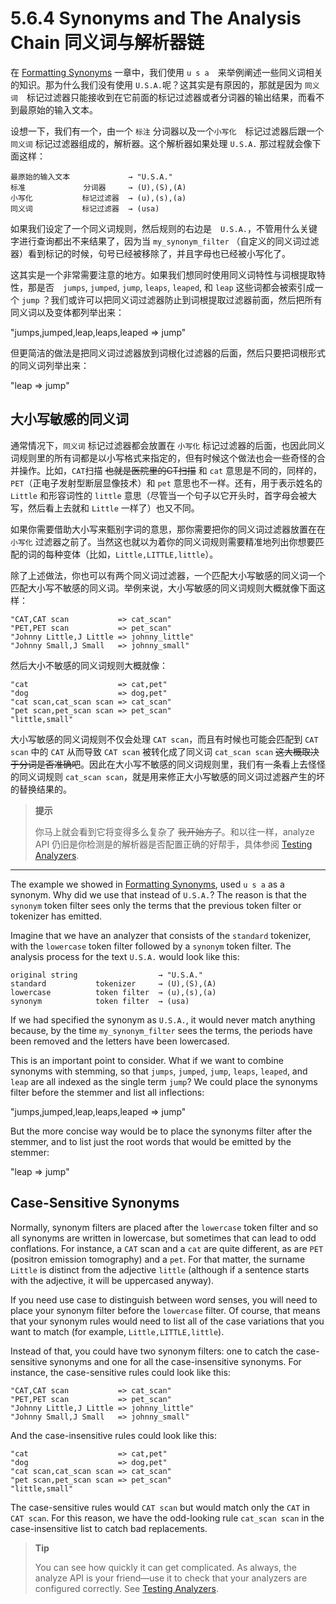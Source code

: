 # 5.6.4 Synonyms and The Analysis Chain 同义词与解析器链

在 [Formatting Synonyms](https://www.elastic.co/guide/en/elasticsearch/guide/current/synonym-formats.html) 一章中，我们使用 `u s a`　来举例阐述一些同义词相关的知识。那为什么我们没有使用 `U.S.A.`呢？这其实是有原因的，那就是因为 `同义词`　标记过滤器只能接收到在它前面的标记过滤器或者分词器的输出结果，而看不到最原始的输入文本。

设想一下，我们有一个，由一个 `标注` 分词器以及一个`小写化`　标记过滤器后跟一个 `同义词` 标记过滤器组成的，解析器。这个解析器如果处理 `U.S.A.` 那过程就会像下面这样：

```
最原始的输入文本             → "U.S.A."
标准             分词器     → (U),(S),(A)
小写化           标记过滤器  → (u),(s),(a)
同义词           标记过滤器  → (usa)
```

如果我们设定了一个同义词规则，然后规则的右边是　`U.S.A.`，不管用什么关键字进行查询都出不来结果了，因为当 `my_synonym_filter` （自定义的同义词过滤器）看到标记的时候，句号已经被移除了，并且字母也已经被小写化了。

这其实是一个非常需要注意的地方。如果我们想同时使用同义词特性与词根提取特性，那是否　`jumps`, `jumped`, `jump`, `leaps`, `leaped`, 和 `leap` 这些词都会被索引成一个 `jump` ？我们或许可以把同义词过滤器防止到词根提取过滤器前面，然后把所有同义词以及变体都列举出来：

"jumps,jumped,leap,leaps,leaped => jump"

但更简洁的做法是把同义词过滤器放到词根化过滤器的后面，然后只要把词根形式的同义词列举出来：

"leap => jump"

## 大小写敏感的同义词

通常情况下，`同义词` 标记过滤器都会放置在 `小写化` 标记过滤器的后面，也因此同义词规则里的所有词都是以小写格式来指定的，但有时候这个做法也会一些奇怪的合并操作。比如，`CAT`扫描 ~~也就是医院里的CT扫描~~ 和 `cat` 意思是不同的，同样的，`PET`（正电子发射型断层显像技术）和 `pet` 意思也不一样。还有，用于表示姓名的 `Little` 和形容词性的 `little` 意思（尽管当一个句子以它开头时，首字母会被大写，然后看上去就和 `Little` 一样了）也又不同。

如果你需要借助大小写来甄别字词的意思，那你需要把你的同义词过滤器放置在在 `小写化` 过滤器之前了。当然这也就以为着你的同义词规则需要精准地列出你想要匹配的词的每种变体（比如，`Little,LITTLE,little`）。

除了上述做法，你也可以有两个同义词过滤器，一个匹配大小写敏感的同义词一个匹配大小写不敏感的同义词。举例来说，大小写敏感的同义词规则大概就像下面这样：

```
"CAT,CAT scan           => cat_scan"
"PET,PET scan           => pet_scan"
"Johnny Little,J Little => johnny_little"
"Johnny Small,J Small   => johnny_small"
```

然后大小不敏感的同义词规则大概就像：

```
"cat                    => cat,pet"
"dog                    => dog,pet"
"cat scan,cat_scan scan => cat_scan"
"pet scan,pet_scan scan => pet_scan"
"little,small"
```

大小写敏感的同义词规则不仅会处理 `CAT scan`，而且有时候也可能会匹配到 `CAT scan` 中的 `CAT` 从而导致 `CAT scan` 被转化成了同义词 `cat_scan scan` ~~这大概取决于分词是否准确吧~~。因此在大小写不敏感的同义词规则里，我们有一条看上去怪怪的同义词规则 `cat_scan scan`，就是用来修正大小写敏感的同义词过滤器产生的坏的替换结果的。

> **提示**
> 
> 你马上就会看到它将变得多么复杂了 ~~我开始方了~~。和以往一样，analyze API 仍旧是你检测是的解析器是否配置正确的好帮手，具体参阅 [Testing Analyzers](https://www.elastic.co/guide/en/elasticsearch/guide/current/analysis-intro.html#analyze-api).

***

The example we showed in [Formatting Synonyms](https://www.elastic.co/guide/en/elasticsearch/guide/current/synonym-formats.html), used `u s a` as a synonym. Why did we use that instead of `U.S.A.`? The reason is that the `synonym` token filter sees only the terms that the previous token filter or tokenizer has emitted.

Imagine that we have an analyzer that consists of the `standard` tokenizer, with the `lowercase` token filter followed by a `synonym` token filter. The analysis process for the text `U.S.A.` would look like this:

```
original string                  → "U.S.A."
standard           tokenizer     → (U),(S),(A)
lowercase          token filter  → (u),(s),(a)
synonym            token filter  → (usa)
```

If we had specified the synonym as `U.S.A.`, it would never match anything because, by the time `my_synonym_filter` sees the terms, the periods have been removed and the letters have been lowercased.

This is an important point to consider. What if we want to combine synonyms with stemming, so that `jumps`, `jumped`, `jump`, `leaps`, `leaped`, and `leap` are all indexed as the single term `jump`? We could place the synonyms filter before the stemmer and list all inflections:

"jumps,jumped,leap,leaps,leaped => jump"

But the more concise way would be to place the synonyms filter after the stemmer, and to list just the root words that would be emitted by the stemmer:

"leap => jump"

## Case-Sensitive Synonyms

Normally, synonym filters are placed after the `lowercase` token filter and so all synonyms are written in lowercase, but sometimes that can lead to odd conflations. For instance, a `CAT` scan and a `cat` are quite different, as are `PET` (positron emission tomography) and a `pet`. For that matter, the surname `Little` is distinct from the adjective `little` (although if a sentence starts with the adjective, it will be uppercased anyway).

If you need use case to distinguish between word senses, you will need to place your synonym filter before the `lowercase` filter. Of course, that means that your synonym rules would need to list all of the case variations that you want to match (for example, `Little,LITTLE,little`).

Instead of that, you could have two synonym filters: one to catch the case-sensitive synonyms and one for all the case-insensitive synonyms. For instance, the case-sensitive rules could look like this:

```
"CAT,CAT scan           => cat_scan"
"PET,PET scan           => pet_scan"
"Johnny Little,J Little => johnny_little"
"Johnny Small,J Small   => johnny_small"
```

And the case-insensitive rules could look like this:

```
"cat                    => cat,pet"
"dog                    => dog,pet"
"cat scan,cat_scan scan => cat_scan"
"pet scan,pet_scan scan => pet_scan"
"little,small"
```

The case-sensitive rules would `CAT scan` but would match only the `CAT` in `CAT scan`. For this reason, we have the odd-looking rule `cat_scan scan` in the case-insensitive list to catch bad replacements.

> **Tip**
> 
> You can see how quickly it can get complicated. As always, the analyze API is your friend—use it to check that your analyzers are configured correctly. See [Testing Analyzers](https://www.elastic.co/guide/en/elasticsearch/guide/current/analysis-intro.html#analyze-api).
